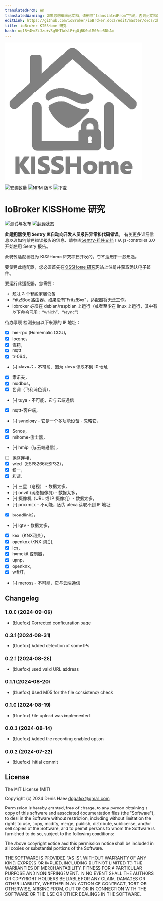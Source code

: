 ```yaml
---
translatedFrom: en
translatedWarning: 如果您想编辑此文档，请删除“translatedFrom”字段，否则此文档将再次自动翻译
editLink: https://github.com/ioBroker/ioBroker.docs/edit/master/docs/zh-cn/adapterref/iobroker.kisshome-research/README.md
title: ioBroker KISSHome 研究
hash: uq1R+4MmZiJzu+VSg5HTAdslP+gOjBK0olM0Eee5DhA=
---
```

![标识](../../../en/adapterref/iobroker.kisshome-research/admin/kisshome-research.png)

![安装数量](http://iobroker.live/badges/kisshome-research-stable.svg)
![NPM 版本](http://img.shields.io/npm/v/iobroker.kisshome-research.svg)
![下载](https://img.shields.io/npm/dm/iobroker.kisshome-research.svg)

# IoBroker KISSHome 研究
![测试与发布](https://github.com/ioBroker/ioBroker.kisshome-research/workflows/Test%20and%20Release/badge.svg) [![翻译状态](https://weblate.iobroker.net/widgets/adapters/-/kisshome-research/svg-badge.svg)](https://weblate.iobroker.net/engage/adapters/?utm_source=widget)

**此适配器使用 Sentry 库自动向开发人员报告异常和代码错误。** 有关更多详细信息以及如何禁用错误报告的信息，请参阅[Sentry-插件文档](https://github.com/ioBroker/plugin-sentry#plugin-sentry)！从 js-controller 3.0 开始使用 Sentry 报告。

此特殊适配器是为 KISSHome 研究项目开发的。它不适用于一般用途。

要使用此适配器，您必须首先在[KISSHome 研究](https://kisshome-feldversuch.if-is.net)网站上注册并获取确认电子邮件。

要运行此适配器，您需要：

- 超过 3 个智能家居设备
- Fritz!Box 路由器。如果没有“Fritz!Box”，适配器将无法工作。
- iobroker 必须在 debian/raspbian 上运行（或者至少在 linux 上运行，其中有以下命令可用：“which”、“rsync”）

待办事项
检测来自以下来源的 IP 地址：

- [X] hm-rpc (Homematic CCU)，
- [X] loxone，
- [X] 雪莉，
- [X] mqtt
- [X] tr-064，
- [-] alexa-2 - 不可能，因为 alexa 读取不到 IP 地址
- [X] 索诺夫，
- [X] modbus，
- [X] 色调（飞利浦色调），
- [-] tuya - 不可能，它与云端通信
- [X] mqtt-客户端，
- [-] synology - 它是一个多功能设备 - 忽略它，
- [X] Sonos，
- [X] mihome-吸尘器，
- [-] hmip（与云端通信），
- [ ] 家庭连接，
- [X] wled（ESP8266/ESP32），
- [X] 统一，
- [X] 和谐，
- [-] 三星（电视） - 数据太多，
- [-] onvif (网络摄像机) - 数据太多，
- [-] 摄像机（URL 或 IP 摄像机）- 数据太多，
- [-] proxmox - 不可能，因为 alexa 读取不到 IP 地址
- [X] broadlink2，
- [-] lgtv - 数据太多，
- [X] knx（KNX网关），
- [X] openknx (KNX 网关),
-[X] lcn，
- [X] homekit 控制器，
- [X] upnp，
- [X] openknx，
- [X] wifi灯，
- [-] meross - 不可能，它与云端通信

<!-- 下一版本的占位符（在行首）：

### **正在进行中** -->

## Changelog
### 1.0.0 (2024-09-06)
* (bluefox) Corrected configuration page

### 0.3.1 (2024-08-31)
* (bluefox) Added detection of some IPs

### 0.2.1 (2024-08-28)
* (bluefox) used valid URL address

### 0.1.1 (2024-08-20)
* (bluefox) Used MD5 for the file consistency check

### 0.1.0 (2024-08-19)
* (bluefox) File upload was implemented

### 0.0.3 (2024-08-14)
* (bluefox) Added the recording enabled option

### 0.0.2 (2024-07-22)
* (bluefox) Initial commit

## License
The MIT License (MIT)

Copyright (c) 2024 Denis Haev <dogafox@gmail.com>

Permission is hereby granted, free of charge, to any person obtaining a copy
of this software and associated documentation files (the "Software"), to deal
in the Software without restriction, including without limitation the rights
to use, copy, modify, merge, publish, distribute, sublicense, and/or sell
copies of the Software, and to permit persons to whom the Software is
furnished to do so, subject to the following conditions:

The above copyright notice and this permission notice shall be included in all
copies or substantial portions of the Software.

THE SOFTWARE IS PROVIDED "AS IS", WITHOUT WARRANTY OF ANY KIND, EXPRESS OR
IMPLIED, INCLUDING BUT NOT LIMITED TO THE WARRANTIES OF MERCHANTABILITY,
FITNESS FOR A PARTICULAR PURPOSE AND NONINFRINGEMENT. IN NO EVENT SHALL THE
AUTHORS OR COPYRIGHT HOLDERS BE LIABLE FOR ANY CLAIM, DAMAGES OR OTHER
LIABILITY, WHETHER IN AN ACTION OF CONTRACT, TORT OR OTHERWISE, ARISING FROM,
OUT OF OR IN CONNECTION WITH THE SOFTWARE OR THE USE OR OTHER DEALINGS IN THE
SOFTWARE.
